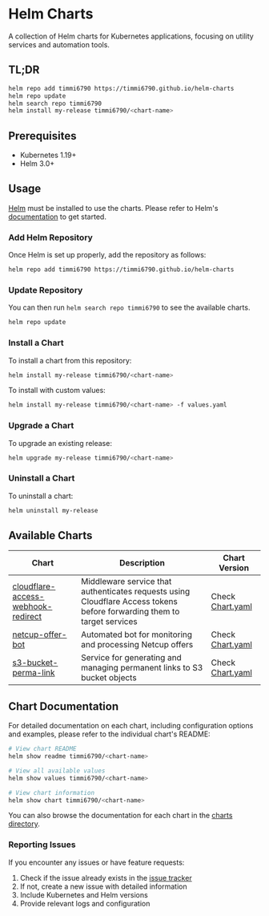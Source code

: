 # Helm Charts

A collection of Helm charts for Kubernetes applications, focusing on utility services and automation tools.

## TL;DR

```bash
helm repo add timmi6790 https://timmi6790.github.io/helm-charts
helm repo update
helm search repo timmi6790
helm install my-release timmi6790/<chart-name>
```

## Prerequisites

- Kubernetes 1.19+
- Helm 3.0+

## Usage

[Helm](https://helm.sh) must be installed to use the charts.
Please refer to Helm's [documentation](https://helm.sh/docs/) to get started.

### Add Helm Repository

Once Helm is set up properly, add the repository as follows:

```bash
helm repo add timmi6790 https://timmi6790.github.io/helm-charts
```

### Update Repository

You can then run `helm search repo timmi6790` to see the available charts.

```bash
helm repo update
```

### Install a Chart

To install a chart from this repository:

```bash
helm install my-release timmi6790/<chart-name>
```

To install with custom values:

```bash
helm install my-release timmi6790/<chart-name> -f values.yaml
```

### Upgrade a Chart

To upgrade an existing release:

```bash
helm upgrade my-release timmi6790/<chart-name>
```

### Uninstall a Chart

To uninstall a chart:

```bash
helm uninstall my-release
```

## Available Charts

| Chart | Description | Chart Version |
|-------|-------------|---------------|
| [cloudflare-access-webhook-redirect](./charts/cloudflare-access-webhook-redirect) | Middleware service that authenticates requests using Cloudflare Access tokens before forwarding them to target services | Check [Chart.yaml](./charts/cloudflare-access-webhook-redirect/Chart.yaml) |
| [netcup-offer-bot](./charts/netcup-offer-bot) | Automated bot for monitoring and processing Netcup offers | Check [Chart.yaml](./charts/netcup-offer-bot/Chart.yaml) | 
| [s3-bucket-perma-link](./charts/s3-bucket-perma-link) | Service for generating and managing permanent links to S3 bucket objects | Check [Chart.yaml](./charts/s3-bucket-perma-link/Chart.yaml) |

## Chart Documentation

For detailed documentation on each chart, including configuration options and examples, please refer to the individual chart's README:

```bash
# View chart README
helm show readme timmi6790/<chart-name>

# View all available values
helm show values timmi6790/<chart-name>

# View chart information
helm show chart timmi6790/<chart-name>
```

You can also browse the documentation for each chart in the [charts directory](./charts/).


### Reporting Issues

If you encounter any issues or have feature requests:
1. Check if the issue already exists in the [issue tracker](https://github.com/Timmi6790/helm-charts/issues)
2. If not, create a new issue with detailed information
3. Include Kubernetes and Helm versions
4. Provide relevant logs and configuration
